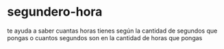 # segundero-hora
te ayuda a saber cuantas horas tienes según la cantidad de segundos que pongas o cuantos segundos son en la cantidad de horas que pongas

